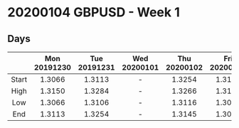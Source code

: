 # 20200104 GBPUSD - Week 1

## Days

| | Mon 20191230 | Tue 20191231 | Wed 20200101 | Thu 20200102 | Fri 20200103
:-:|:-:|:-:|:-:|:-:|:-:
Start | 1.3066 | 1.3113 | - | 1.3254 | 1.3145
High | 1.3150 | 1.3284 | - | 1.3266 | 1.3160
Low | 1.3066 | 1.3106 | - | 1.3116 | 1.3054
End | 1.3113 | 1.3254 | - | 1.3145 | 1.3086
